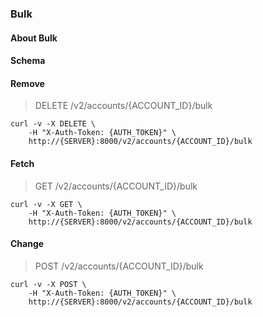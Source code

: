 ### Bulk

#### About Bulk

#### Schema



#### Remove

> DELETE /v2/accounts/{ACCOUNT_ID}/bulk

```shell
curl -v -X DELETE \
    -H "X-Auth-Token: {AUTH_TOKEN}" \
    http://{SERVER}:8000/v2/accounts/{ACCOUNT_ID}/bulk
```

#### Fetch

> GET /v2/accounts/{ACCOUNT_ID}/bulk

```shell
curl -v -X GET \
    -H "X-Auth-Token: {AUTH_TOKEN}" \
    http://{SERVER}:8000/v2/accounts/{ACCOUNT_ID}/bulk
```

#### Change

> POST /v2/accounts/{ACCOUNT_ID}/bulk

```shell
curl -v -X POST \
    -H "X-Auth-Token: {AUTH_TOKEN}" \
    http://{SERVER}:8000/v2/accounts/{ACCOUNT_ID}/bulk
```

